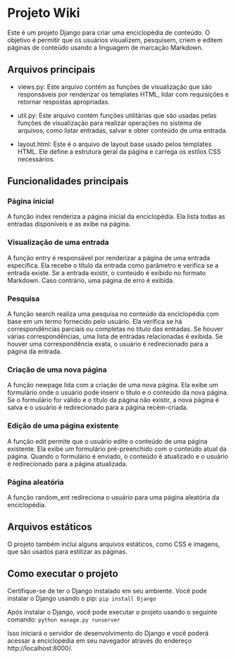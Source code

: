 #  Projeto Wiki 

Este é um projeto Django para criar uma enciclopédia de conteúdo. O objetivo é permitir que os usuários visualizem, pesquisem, criem e editem páginas de conteúdo usando a linguagem de marcação Markdown.

## Arquivos principais

- views.py: Este arquivo contém as funções de visualização que são responsáveis por renderizar os templates HTML, lidar com requisições e retornar respostas apropriadas.

- util.py: Este arquivo contém funções utilitárias que são usadas pelas funções de visualização para realizar operações no sistema de arquivos, como listar entradas, salvar e obter conteúdo de uma entrada.

- layout.html: Este é o arquivo de layout base usado pelos templates HTML. Ele define a estrutura geral da página e carrega os estilos CSS necessários.

## Funcionalidades principais

### Página inicial

A função index renderiza a página inicial da enciclopédia. Ela lista todas as entradas disponíveis e as exibe na página.

### Visualização de uma entrada

A função entry é responsável por renderizar a página de uma entrada específica. Ela recebe o título da entrada como parâmetro e verifica se a entrada existe. Se a entrada existir, o conteúdo é exibido no formato Markdown. Caso contrário, uma página de erro é exibida.

### Pesquisa

A função search realiza uma pesquisa no conteúdo da enciclopédia com base em um termo fornecido pelo usuário. Ela verifica se há correspondências parciais ou completas no título das entradas. Se houver várias correspondências, uma lista de entradas relacionadas é exibida. Se houver uma correspondência exata, o usuário é redirecionado para a página da entrada.

### Criação de uma nova página

A função newpage lida com a criação de uma nova página. Ela exibe um formulário onde o usuário pode inserir o título e o conteúdo da nova página. Se o formulário for válido e o título da página não existir, a nova página é salva e o usuário é redirecionado para a página recém-criada.

### Edição de uma página existente

A função edit permite que o usuário edite o conteúdo de uma página existente. Ela exibe um formulário pré-preenchido com o conteúdo atual da página. Quando o formulário é enviado, o conteúdo é atualizado e o usuário é redirecionado para a página atualizada.

### Página aleatória

A função random_ent redireciona o usuário para uma página aleatória da enciclopédia.

## Arquivos estáticos

O projeto também inclui alguns arquivos estáticos, como CSS e imagens, que são usados para estilizar as páginas.

## Como executar o projeto

Certifique-se de ter o Django instalado em seu ambiente. Você pode instalar o Django usando o pip:
    `pip install Django`

Após instalar o Django, você pode executar o projeto usando o seguinte comando:
    `python manage.py runserver`

Isso iniciará o servidor de desenvolvimento do Django e você poderá acessar a enciclopédia em seu navegador através do endereço http://localhost:8000/.